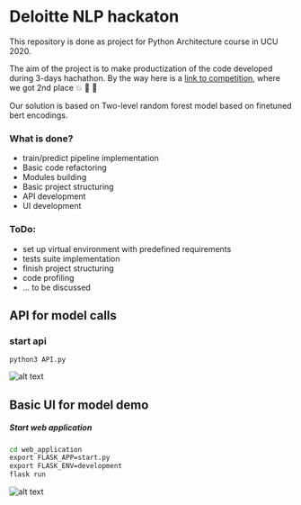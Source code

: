 # Deloitte NLP hackaton

This repository is done as project for Python Architecture course in UCU 2020. 

The aim of the project is to make productization of the code developed during 3-days hachathon.
By the way here is a [link to competition](https://www.kaggle.com/c/company-acceptance-prediction/leaderboard), where we got 2nd place :boom: :tada: :tada:


Our solution is based on Two-level random forest model based on finetuned bert encodings.

### What is done?

- train/predict pipeline implementation
- Basic code refactoring 
- Modules building
- Basic project structuring
- API development
- UI development

### ToDo:
- set up virtual environment with predefined requirements
- tests suite implementation
- finish project structuring
- code profiling
- ... to be discussed


## API for model calls
### start api
```
python3 API.py
```
![alt text](https://github.com/trokhymovych/DelloiteCompanyAcceptance/blob/master/Screenshots/API.png?raw=true)

## Basic UI for model demo
##### Start web application
```cmd
cd web_application
export FLASK_APP=start.py
export FLASK_ENV=development
flask run
```
![alt text](https://github.com/trokhymovych/DelloiteCompanyAcceptance/blob/master/Screenshots/swagger.jpeg?raw=true)
